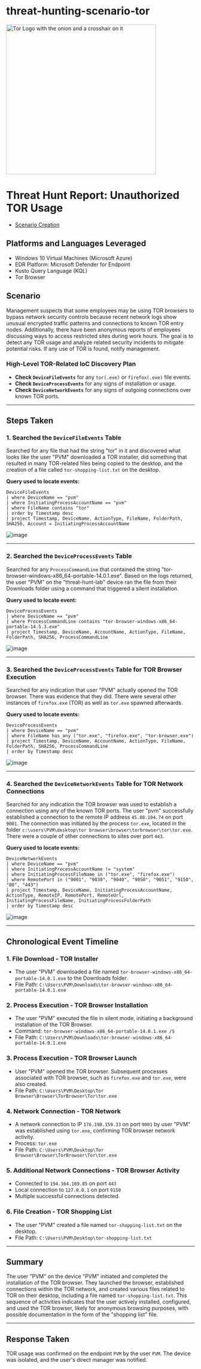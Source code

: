 # threat-hunting-scenario-tor

<img width="400" src="https://github.com/user-attachments/assets/44bac428-01bb-4fe9-9d85-96cba7698bee" alt="Tor Logo with the onion and a crosshair on it"/>

# Threat Hunt Report: Unauthorized TOR Usage
- [Scenario Creation](https://github.com/Paulvanmierlo/threat-hunting-scenario-tor/blob/main/threat-hunting-scenario-tor-event-creation.md)

## Platforms and Languages Leveraged
- Windows 10 Virtual Machines (Microsoft Azure)
- EDR Platform: Microsoft Defender for Endpoint
- Kusto Query Language (KQL)
- Tor Browser

## Scenario

Management suspects that some employees may be using TOR browsers to bypass network security controls because recent network logs show unusual encrypted traffic patterns and connections to known TOR entry nodes. Additionally, there have been anonymous reports of employees discussing ways to access restricted sites during work hours. The goal is to detect any TOR usage and analyze related security incidents to mitigate potential risks. If any use of TOR is found, notify management.

### High-Level TOR-Related IoC Discovery Plan

- **Check `DeviceFileEvents`** for any `tor(.exe)` or `firefox(.exe)` file events.
- **Check `DeviceProcessEvents`** for any signs of installation or usage.
- **Check `DeviceNetworkEvents`** for any signs of outgoing connections over known TOR ports.

---

## Steps Taken

### 1. Searched the `DeviceFileEvents` Table

Searched for any file that had the string "tor" in it and discovered what looks like the user "PVM" downloaded a TOR installer, did something that resulted in many TOR-related files being copied to the desktop, and the creation of a file called `tor-shopping-list.txt` on the desktop.

**Query used to locate events:**

```kql
DeviceFileEvents  
| where DeviceName == "pvm"  
| where InitiatingProcessAccountName == "pvm"  
| where FileName contains "tor"  
| order by Timestamp desc  
| project Timestamp, DeviceName, ActionType, FileName, FolderPath, SHA256, Account = InitiatingProcessAccountName
```

![image](https://github.com/user-attachments/assets/3a468c9e-d6de-4113-b0ed-cd01c399685e)

>

---

### 2. Searched the `DeviceProcessEvents` Table

Searched for any `ProcessCommandLine` that contained the string "tor-browser-windows-x86_64-portable-14.0.1.exe". Based on the logs returned, the user "PVM" on the "threat-hunt-lab" device ran the file from their Downloads folder using a command that triggered a silent installation.

**Query used to locate event:**

```kql
DeviceProcessEvents  
| where DeviceName == "pvm"  
| where ProcessCommandLine contains "tor-browser-windows-x86_64-portable-14.5.3.exe"  
| project Timestamp, DeviceName, AccountName, ActionType, FileName, FolderPath, SHA256, ProcessCommandLine
```

![image](https://github.com/user-attachments/assets/9140cc49-57ca-4eab-a07d-ab3e547f7ffd)


---

### 3. Searched the `DeviceProcessEvents` Table for TOR Browser Execution

Searched for any indication that user "PVM" actually opened the TOR browser. There was evidence that they did. There were several other instances of `firefox.exe` (TOR) as well as `tor.exe` spawned afterwards.

**Query used to locate events:**

```kql
DeviceProcessEvents  
| where DeviceName == "pvm"  
| where FileName has_any ("tor.exe", "firefox.exe", "tor-browser.exe")  
| project Timestamp, DeviceName, AccountName, ActionType, FileName, FolderPath, SHA256, ProcessCommandLine  
| order by Timestamp desc
```

![image](https://github.com/user-attachments/assets/46f36199-d5d4-4530-98a4-cd785550c0f8)


---

### 4. Searched the `DeviceNetworkEvents` Table for TOR Network Connections

Searched for any indication the TOR browser was used to establish a connection using any of the known TOR ports. The user "pvm" successfully established a connection to the remote IP address `45.88.104.74` on port `9001`. The connection was initiated by the process `tor.exe`, located in the folder `c:\users\PVM\desktop\tor browser\browser\torbrowser\tor\tor.exe`. There were a couple of other connections to sites over port `443`.

**Query used to locate events:**

```kql
DeviceNetworkEvents  
| where DeviceName == "pvm"  
| where InitiatingProcessAccountName != "system"  
| where InitiatingProcessFileName in ("tor.exe", "firefox.exe")  
| where RemotePort in ("9001", "9030", "9040", "9050", "9051", "9150", "80", "443")  
| project Timestamp, DeviceName, InitiatingProcessAccountName, ActionType, RemoteIP, RemotePort, RemoteUrl, InitiatingProcessFileName, InitiatingProcessFolderPath  
| order by Timestamp desc
```

![image](https://github.com/user-attachments/assets/a5252875-3033-47a5-9331-12f879086686)


---

## Chronological Event Timeline 

### 1. File Download - TOR Installer

- The user "PVM" downloaded a file named `tor-browser-windows-x86_64-portable-14.0.1.exe` to the Downloads folder.
- File Path: `C:\Users\PVM\Downloads\tor-browser-windows-x86_64-portable-14.0.1.exe`

### 2. Process Execution - TOR Browser Installation

- The user "PVM" executed the file in silent mode, initiating a background installation of the TOR Browser.
- Command: `tor-browser-windows-x86_64-portable-14.0.1.exe /S`
- File Path: `C:\Users\PVM\Downloads\tor-browser-windows-x86_64-portable-14.0.1.exe`

### 3. Process Execution - TOR Browser Launch

- User "PVM" opened the TOR browser. Subsequent processes associated with TOR browser, such as `firefox.exe` and `tor.exe`, were also created.
- File Path: `C:\Users\PVM\Desktop\Tor Browser\Browser\TorBrowser\Tor\tor.exe`

### 4. Network Connection - TOR Network

- A network connection to IP `176.198.159.33` on port `9001` by user "PVM" was established using `tor.exe`, confirming TOR browser network activity.
- Process: `tor.exe`
- File Path: `C:\Users\PVM\Desktop\Tor Browser\Browser\TorBrowser\Tor\tor.exe`

### 5. Additional Network Connections - TOR Browser Activity

- Connected to `194.164.169.85` on port `443`
- Local connection to `127.0.0.1` on port `9150`
- Multiple successful connections detected.

### 6. File Creation - TOR Shopping List

- The user "PVM" created a file named `tor-shopping-list.txt` on the desktop.
- File Path: `C:\Users\PVM\Desktop\tor-shopping-list.txt`

---

## Summary

The user "PVM" on the device "PVM" initiated and completed the installation of the TOR browser. They launched the browser, established connections within the TOR network, and created various files related to TOR on their desktop, including a file named `tor-shopping-list.txt`. This sequence of activities indicates that the user actively installed, configured, and used the TOR browser, likely for anonymous browsing purposes, with possible documentation in the form of the "shopping list" file.

---

## Response Taken

TOR usage was confirmed on the endpoint `PVM` by the user `PVM`. The device was isolated, and the user's direct manager was notified.

